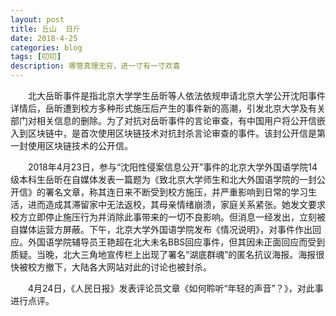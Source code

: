 ```yaml
---
layout: post
title: 丘山  日斤
date: 2018-4-25
categories: blog
tags: [叨叨]
description: 哪管真理无穷，进一寸有一寸欢喜　
---
```


　　北大岳昕事件是指北京大学学生岳昕等人依法依规申请北京大学公开沈阳事件详情后，岳昕遭到校方多种形式施压后产生的事件新的高潮，引发北京大学及有关部门对相关信息的删除。为了对抗对岳昕事件的言论审查，有中国用户将公开信嵌入到区块链中，是首次使用区块链技术对抗封杀言论审查的事件。该封公开信是第一封使用区块链技术的公开信。

　　2018年4月23日，参与“沈阳性侵案信息公开”事件的北京大学外国语学院14级本科生岳昕在自媒体发表一篇题为《致北京大学师生和北大外国语学院的一封公开信》的署名文章，称其连日来不断受到校方施压，并严重影响到日常的学习生活，进而造成其滞留家中无法返校，其母亲情绪崩溃，家庭关系紧张。她发文要求校方立即停止施压行为并消除此事带来的一切不良影响。但消息一经发出，立刻被自媒体运营方屏蔽。下午，北京大学外国语学院发布《情况说明》，对事件作出回应。外国语学院辅导员王艳超在北大未名BBS回应事件，但其因未正面回应而受到质疑。当晚，北大三角地宣传栏上出现了署名“湖底群魂”的匿名抗议海报。海报很快被校方撤下，大陆各大网站对此的讨论也被封杀。

　　4月24日，《人民日报》发表评论员文章《如何聆听“年轻的声音”？》，对此事进行点评。